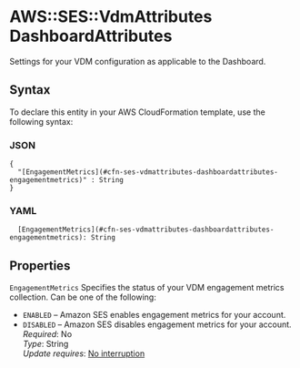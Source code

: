 # AWS::SES::VdmAttributes DashboardAttributes<a name="aws-properties-ses-vdmattributes-dashboardattributes"></a>

Settings for your VDM configuration as applicable to the Dashboard\.

## Syntax<a name="aws-properties-ses-vdmattributes-dashboardattributes-syntax"></a>

To declare this entity in your AWS CloudFormation template, use the following syntax:

### JSON<a name="aws-properties-ses-vdmattributes-dashboardattributes-syntax.json"></a>

```
{
  "[EngagementMetrics](#cfn-ses-vdmattributes-dashboardattributes-engagementmetrics)" : String
}
```

### YAML<a name="aws-properties-ses-vdmattributes-dashboardattributes-syntax.yaml"></a>

```
  [EngagementMetrics](#cfn-ses-vdmattributes-dashboardattributes-engagementmetrics): String
```

## Properties<a name="aws-properties-ses-vdmattributes-dashboardattributes-properties"></a>

`EngagementMetrics`  <a name="cfn-ses-vdmattributes-dashboardattributes-engagementmetrics"></a>
Specifies the status of your VDM engagement metrics collection\. Can be one of the following:  
+ `ENABLED` – Amazon SES enables engagement metrics for your account\.
+ `DISABLED` – Amazon SES disables engagement metrics for your account\.
*Required*: No  
*Type*: String  
*Update requires*: [No interruption](https://docs.aws.amazon.com/AWSCloudFormation/latest/UserGuide/using-cfn-updating-stacks-update-behaviors.html#update-no-interrupt)